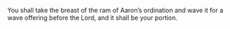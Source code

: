 You shall take the breast of the ram of Aaron’s ordination and wave it for a wave offering before the Lord, and it shall be your portion.
